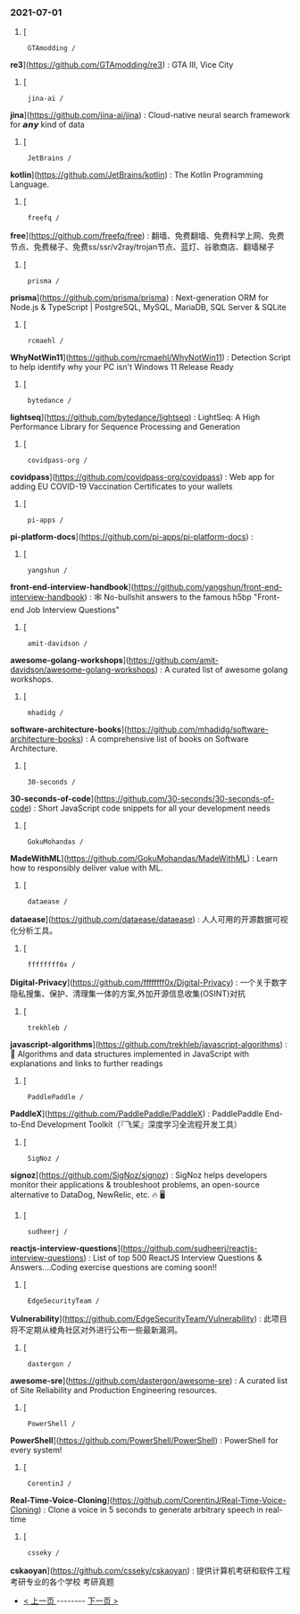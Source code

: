 ### 2021-07-01 
1. [
    

        GTAmodding /
**re3**](https://github.com/GTAmodding/re3) : GTA III, Vice City
1. [
    

        jina-ai /
**jina**](https://github.com/jina-ai/jina) : Cloud-native neural search framework for 𝙖𝙣𝙮 kind of data
1. [
    

        JetBrains /
**kotlin**](https://github.com/JetBrains/kotlin) : The Kotlin Programming Language.
1. [
    

        freefq /
**free**](https://github.com/freefq/free) : 翻墙、免费翻墙、免费科学上网、免费节点、免费梯子、免费ss/ssr/v2ray/trojan节点、蓝灯、谷歌商店、翻墙梯子
1. [
    

        prisma /
**prisma**](https://github.com/prisma/prisma) : Next-generation ORM for Node.js & TypeScript | PostgreSQL, MySQL, MariaDB, SQL Server & SQLite
1. [
    

        rcmaehl /
**WhyNotWin11**](https://github.com/rcmaehl/WhyNotWin11) : Detection Script to help identify why your PC isn't Windows 11 Release Ready
1. [
    

        bytedance /
**lightseq**](https://github.com/bytedance/lightseq) : LightSeq: A High Performance Library for Sequence Processing and Generation
1. [
    

        covidpass-org /
**covidpass**](https://github.com/covidpass-org/covidpass) : Web app for adding EU COVID-19 Vaccination Certificates to your wallets
1. [
    

        pi-apps /
**pi-platform-docs**](https://github.com/pi-apps/pi-platform-docs) : 
1. [
    

        yangshun /
**front-end-interview-handbook**](https://github.com/yangshun/front-end-interview-handbook) : 🕸 No-bullshit answers to the famous h5bp "Front-end Job Interview Questions"
1. [
    

        amit-davidson /
**awesome-golang-workshops**](https://github.com/amit-davidson/awesome-golang-workshops) : A curated list of awesome golang workshops.
1. [
    

        mhadidg /
**software-architecture-books**](https://github.com/mhadidg/software-architecture-books) : A comprehensive list of books on Software Architecture.
1. [
    

        30-seconds /
**30-seconds-of-code**](https://github.com/30-seconds/30-seconds-of-code) : Short JavaScript code snippets for all your development needs
1. [
    

        GokuMohandas /
**MadeWithML**](https://github.com/GokuMohandas/MadeWithML) : Learn how to responsibly deliver value with ML.
1. [
    

        dataease /
**dataease**](https://github.com/dataease/dataease) : 人人可用的开源数据可视化分析工具。
1. [
    

        ffffffff0x /
**Digital-Privacy**](https://github.com/ffffffff0x/Digital-Privacy) : 一个关于数字隐私搜集、保护、清理集一体的方案,外加开源信息收集(OSINT)对抗
1. [
    

        trekhleb /
**javascript-algorithms**](https://github.com/trekhleb/javascript-algorithms) : 📝 Algorithms and data structures implemented in JavaScript with explanations and links to further readings
1. [
    

        PaddlePaddle /
**PaddleX**](https://github.com/PaddlePaddle/PaddleX) : PaddlePaddle End-to-End Development Toolkit（『飞桨』深度学习全流程开发工具）
1. [
    

        SigNoz /
**signoz**](https://github.com/SigNoz/signoz) : SigNoz helps developers monitor their applications & troubleshoot problems, an open-source alternative to DataDog, NewRelic, etc. 🔥 🖥
1. [
    

        sudheerj /
**reactjs-interview-questions**](https://github.com/sudheerj/reactjs-interview-questions) : List of top 500 ReactJS Interview Questions & Answers....Coding exercise questions are coming soon!!
1. [
    

        EdgeSecurityTeam /
**Vulnerability**](https://github.com/EdgeSecurityTeam/Vulnerability) : 此项目将不定期从棱角社区对外进行公布一些最新漏洞。
1. [
    

        dastergon /
**awesome-sre**](https://github.com/dastergon/awesome-sre) : A curated list of Site Reliability and Production Engineering resources.
1. [
    

        PowerShell /
**PowerShell**](https://github.com/PowerShell/PowerShell) : PowerShell for every system!
1. [
    

        CorentinJ /
**Real-Time-Voice-Cloning**](https://github.com/CorentinJ/Real-Time-Voice-Cloning) : Clone a voice in 5 seconds to generate arbitrary speech in real-time
1. [
    

        csseky /
**cskaoyan**](https://github.com/csseky/cskaoyan) : 提供计算机考研和软件工程考研专业的各个学校 考研真题 

- [ < 上一页 ](https://github.com/able8/github-trending-daily-record/blob/master/2021-06-30.md) -------- [ 下一页 > ](https://github.com/able8/github-trending-daily-record/blob/master/2021-07-02.md)